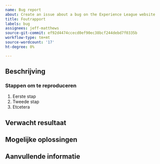```yaml
---
name: Bug report
about: Create an issue about a bug on the Experience League website
title: Foutrapport
labels: bug
assignees: jeff-matthews
source-git-commit: ef92d4474ccecd0ef90ec38bcf244debd7f0335b
workflow-type: tm+mt
source-wordcount: '17'
ht-degree: 0%

---
```



## Beschrijving

<!-- (REQUIRED) What is the issue or current behavior? -->

### Stappen om te reproduceren

<!-- (OPTIONAL) What needs to be done to replicate this issue? You can provide your scenario in a Gist. -->

1. Eerste stap
1. Tweede stap
1. Etcetera

## Verwacht resultaat

<!-- (REQUIRED) What is the expected result or behavior after resolving this issue? -->

## Mogelijke oplossingen

<!-- (OPTIONAL) What would a solution for this issue look like? -->

## Aanvullende informatie

<!-- (OPTIONAL) What other information can you provide about this issue? -->

<!--
Thank you for taking the time to report this issue!
GitHub Issues in this repo should relate to the applicable codebase.

Before submitting this issue, make sure you are complying with our Code of Conduct:
https://github.com/AdobeDocs/commerce-operations.en/blob/main/code-of-conduct.md

Issues that do not comply with our Code of Conduct or do not contain enough information may be closed at the maintainers' discretion.

Feel free to remove this section before creating this issue.
-->
